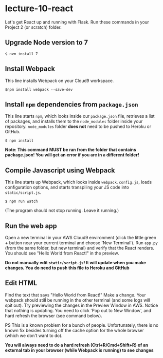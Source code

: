 # lecture-10-react

Let's get React up and running with Flask. Run these commands in your Project 2 (or scratch) folder.

## Upgrade Node version to 7

```$ nvm install 7```

## Install Webpack

This line installs Webpack on your Cloud9 workspace.

```$npm install webpack --save-dev```

## Install `npm` dependencies from `package.json`

This line starts `npm`, which looks inside our `package.json` file, retrieves a list of
packages, and installs them to the `node_modules` folder inside your repository. `node_modules` folder **does not** need to be pushed to Heroku or GitHub.

```$ npm install```

**Note: This command MUST be ran from the folder that contains package.json! You will get an error if you are in a different folder!**

## Compile Javascript using Webpack

This line starts up Webpack, which looks inside `webpack.config.js`, loads
configuration options, and starts transpiling your JS code into `static/script.js`.

```$ npm run watch```

(The program should not stop running. Leave it running.)

## Run the web app

Open a new terminal in your AWS Cloud9 environment (click the little green + button near your current terminal and choose 'New Terminal'). Run `app.py` (from the same folder, but new terminal) and verify that the React renders. You should see "Hello World from React!" in the preview.

**Do not manually edit `static/script.js`! It will update when you make changes. You do need to push this file to Heroku and GitHub**

## Edit HTML

Find the text that says "Hello World from React!" Make a change. Your webpack should still be running in the other terminal (and some logs will spit out). Try previewing the changes in the Preview Window in AWS. Notice that nothing is updating. You need to click 'Pop out to New Window', and hard refresh the browser (see command below). 

PS This is a known problem for a bunch of people. Unfortunately, there is no known fix besides turning off the cache option for the whole browser (which we don't want to do).

**You will always need to do a hard refresh (Ctrl+R/Cmd+Shift+R) of an external tab in your browser (while Webpack is running) to see changes**

